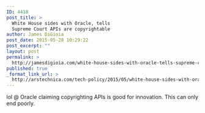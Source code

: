 ```yaml
---
ID: 4418
post_title: >
  White House sides with Oracle, tells
  Supreme Court APIs are copyrightable
author: James DiGioia
post_date: 2015-05-28 10:29:22
post_excerpt: ""
layout: post
permalink: >
  http://jamesdigioia.com/white-house-sides-with-oracle-tells-supreme-court-apis-are-copyrightable/
published: true
_format_link_url: >
  http://arstechnica.com/tech-policy/2015/05/white-house-sides-with-oracle-tells-supreme-court-apis-are-copyrightable/
---
```

lol @ Oracle claiming copyrighting APIs is good for innovation. This can only end poorly.